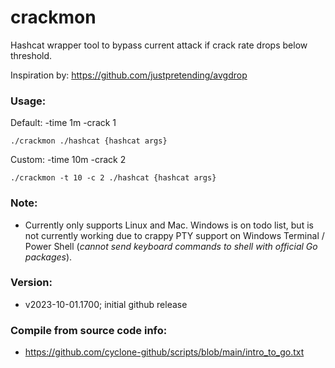 # crackmon
Hashcat wrapper tool to bypass current attack if crack rate drops below threshold.

Inspiration by: https://github.com/justpretending/avgdrop

### Usage:
Default: -time 1m -crack 1
```
./crackmon ./hashcat {hashcat args}
```
Custom: -time 10m -crack 2
```
./crackmon -t 10 -c 2 ./hashcat {hashcat args}
```
### Note:
- Currently only supports Linux and Mac. Windows is on todo list, but is not currently working due to crappy PTY support on Windows Terminal / Power Shell (_cannot send keyboard commands to shell with official Go packages_).

### Version:
- v2023-10-01.1700; initial github release

### Compile from source code info:
- https://github.com/cyclone-github/scripts/blob/main/intro_to_go.txt
